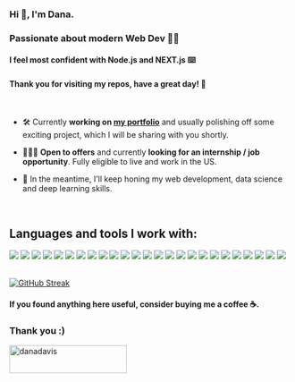 
### Hi 👋, I'm Dana.
### Passionate about modern Web Dev 👨‍💻
#### I feel most confident with Node.js and NEXT.js ⌨️
#### Thank you for visiting my repos, have a great day! 🤗


<br>

- 🛠️ Currently **working on <a href="https://www.danadavis.dev" target="_blank">my portfolio</a>** and usually polishing off some exciting project, which I will be sharing with you shortly.

- 👷🏼‍♀️ **Open to offers** and currently **looking for an internship / job opportunity**. Fully eligible to live and work in the US.

- 🧐 In the meantime, I'll keep honing my web development, data science and deep learning skills.

<br>

<h2>Languages and tools I work with:</h3>

<p align="left"> 
  <img src="https://img.shields.io/badge/HTML5-E34F26?style=for-the-badge&logo=html5&logoColor=white" />
  <img src="https://img.shields.io/badge/CSS3-1572B6?style=for-the-badge&logo=css3&logoColor=white" />
  <img src="https://img.shields.io/badge/Tailwind_CSS-38B2AC?style=for-the-badge&logo=tailwind-css&logoColor=white" />
  <img src="https://img.shields.io/badge/JavaScript-323330?style=for-the-badge&logo=javascript&logoColor=F7DF1E" />
  <img src="https://img.shields.io/badge/TypeScript-007ACC?style=for-the-badge&logo=typescript&logoColor=white" />
  <img src="https://img.shields.io/badge/Node%20js-339933?style=for-the-badge&logo=nodedotjs&logoColor=white" />

  <img src="https://img.shields.io/badge/React-20232A?style=for-the-badge&logo=react&logoColor=61DAFB" />
  <img src="https://img.shields.io/badge/next%20js-000000?style=for-the-badge&logo=nextdotjs&logoColor=white" />
  <img src="https://img.shields.io/badge/Redux-593D88?style=for-the-badge&logo=redux&logoColor=white" />
  <img src="https://img.shields.io/badge/React_Router-CA4245?style=for-the-badge&logo=react-router&logoColor=white" />

  <img src="https://img.shields.io/badge/PostgreSQL-316192?style=for-the-badge&logo=postgresql&logoColor=whit" />
  <img src="https://img.shields.io/badge/MySQL-005C84?style=for-the-badge&logo=mysql&logoColor=white" />
  <img src="https://img.shields.io/badge/MongoDB-4EA94B?style=for-the-badge&logo=mongodb&logoColor=white" />
  <img src="https://img.shields.io/badge/GraphQl-E10098?style=for-the-badge&logo=graphql&logoColor=white" />

  <img src="https://img.shields.io/badge/redis-CC0000.svg?&style=for-the-badge&logo=redis&logoColor=white" />  
  <img src="https://img.shields.io/badge/Prisma-3982CE?style=for-the-badge&logo=Prisma&logoColor=white" />

  <img src="https://img.shields.io/badge/Python-FFD43B?style=for-the-badge&logo=python&logoColor=blue" />
  <img src="https://img.shields.io/badge/gradle-02303A?style=for-the-badge&logo=gradle&logoColor=white" />
  
  <img src="https://img.shields.io/badge/Docker-2CA5E0?style=for-the-badge&logo=docker&logoColor=white" />
  <img src="https://img.shields.io/badge/Amazon_AWS-FF9900?style=for-the-badge&logo=amazonaws&logoColor=white" />
  <img src="https://img.shields.io/badge/Google_Cloud-4285F4?style=for-the-badge&logo=google-cloud&logoColor=white" />
  <img src="https://img.shields.io/badge/Vercel-000000?style=for-the-badge&logo=vercel&logoColor=white" />
  <img src="https://img.shields.io/badge/Supabase-181818?style=for-the-badge&logo=supabase&logoColor=white" />

  <img src="https://img.shields.io/badge/VSCode-0078D4?style=for-the-badge&logo=visual%20studio%20code&logoColor=white" />
  <img src="https://img.shields.io/badge/GitHub-100000?style=for-the-badge&logo=github&logoColor=white" />
</p>

<br>
<a href="https://git.io/streak-stats"><img src="https://github-readme-streak-stats.herokuapp.com?user=xi-Rick" alt="GitHub Streak" /></a>
<br>

#### If you found anything here useful, consider buying me a coffee ☕. <br>
### Thank you :)

  <a href="https://www.buymeacoffee.com/danadavis"> 
    <img align="left" src="https://cdn.buymeacoffee.com/buttons/v2/default-yellow.png" height="50" width="210" alt="danadavis" />
  </a>
